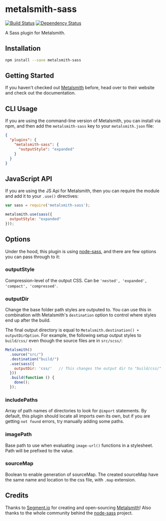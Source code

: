 metalsmith-sass
===============

[![Build Status](https://travis-ci.org/stevenschobert/metalsmith-sass.svg?branch=master)](https://travis-ci.org/stevenschobert/metalsmith-sass)
[![Dependency Status](https://gemnasium.com/stevenschobert/metalsmith-sass.svg)](https://gemnasium.com/stevenschobert/metalsmith-sass)

A Sass plugin for Metalsmith.

## Installation

```sh
npm install --save metalsmith-sass
```

## Getting Started

If you haven't checked out [Metalsmith](http://metalsmith.io/) before, head over to their website and check out the
documentation.

## CLI Usage

If you are using the command-line version of Metalsmith, you can install via npm, and then add the
`metalsmith-sass` key to your `metalsmith.json` file:

```json
{
  "plugins": {
    "metalsmith-sass": {
      "outputStyle": "expanded"
    }
  }
}
```

## JavaScript API

If you are using the JS Api for Metalsmith, then you can require the module and add it to your
`.use()` directives:

```js
var sass = require('metalsmith-sass');

metalsmith.use(sass({
  outputStyle: "expanded"
}));
```

## Options

Under the hood, this plugin is using [node-sass](https://github.com/andrew/node-sass), and there are
few options you can pass through to it:


### outputStyle

Compression-level of the output CSS. Can be `'nested', 'expanded', 'compact', 'compressed'`.

### outputDir

Change the base folder path styles are outputed to. You can use this in combination with
Metalsmith's `destination` option to control where styles end up after the build.

The final output directory is equal to `Metalsmith.destination() + outputDirOption`. For example,
the following setup output styles to `build/css/` even though the source files are in `src/scss/`:

```js
Metalsmith()
  .source("src/")
  .destination("build/")
  .use(sass({
    outputDir: 'css/'   // This changes the output dir to "build/css/" instead of "build/scss/"
  }))
  .build(function () {
    done();
  });
```

### includePaths

Array of path names of directories to look for `@import` statements. By default, this plugin should locate
all imports own its own, but if you are getting `not found` errors, try manually adding some paths.

### imagePath

Base path to use when evaluating `image-url()` functions in a stylesheet. Path will be prefixed to
the value.

### sourceMap

Boolean to enable generation of sourceMap. The created sourceMap have the same name and location to the css file, with `.map` extension.

## Credits

Thanks to [Segment.io](http://github.com/segmentio) for creating and open-sourcing
[Metalsmith](https://github.com/segmentio/metalsmith)! Also thanks to the whole community behind
the [node-sass](https://github.com/andrew/node-sass) project.
